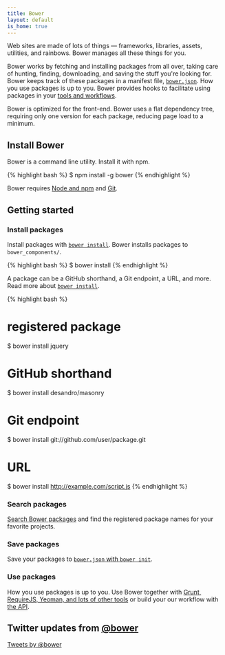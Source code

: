 ```yaml
---
title: Bower
layout: default
is_home: true
---
```


<p class="lead">Web sites are made of lots of things &mdash; frameworks, libraries, assets, utilities, and rainbows. Bower manages all these things for you.</p>

Bower works by fetching and installing packages from all over, taking care of hunting, finding, downloading, and saving the stuff you're looking for. Bower keeps track of these packages in a manifest file, [`bower.json`](/docs/creating-packages/#bowerjson). How you use packages is up to you. Bower provides hooks to facilitate using packages in your [tools and workflows](/docs/tools).

Bower is optimized for the front-end. Bower uses a flat dependency tree, requiring only one version for each package, reducing page load to a minimum.

## Install Bower

Bower is a command line utility. Install it with npm.

{% highlight bash %}
$ npm install -g bower
{% endhighlight %}

Bower requires [Node and npm](http://nodejs.org/) and [Git](http://git-scm.org).

## Getting started

### Install packages

Install packages with [`bower install`](/docs/api#install). Bower installs packages to `bower_components/`.

{% highlight bash %}
$ bower install <package>
{% endhighlight %}

A package can be a GitHub shorthand, a Git endpoint, a URL, and more. Read more about [`bower install`](/docs/api/#install).

{% highlight bash %}
# registered package
$ bower install jquery
# GitHub shorthand
$ bower install desandro/masonry
# Git endpoint
$ bower install git://github.com/user/package.git
# URL
$ bower install http://example.com/script.js
{% endhighlight %}

### Search packages

[Search Bower packages](http://bower.io/search) and find the registered package names for your favorite projects.

### Save packages

Save your packages to [`bower.json` with `bower init`](/docs/creating-packages/#bowerjson).

### Use packages

How you use packages is up to you. Use Bower together with [Grunt, RequireJS, Yeoman, and lots of other tools](/docs/tools/) or build your our workflow with [the API](/docs/api/).

## Twitter updates from [@bower](https://twitter.com/bower)

<a class="twitter-timeline" href="https://twitter.com/bower" data-widget-id="480377291369754625">Tweets by @bower</a>
<script>!function(d,s,id){var js,fjs=d.getElementsByTagName(s)[0],p=/^http:/.test(d.location)?'http':'https';if(!d.getElementById(id)){js=d.createElement(s);js.id=id;js.src=p+"://platform.twitter.com/widgets.js";fjs.parentNode.insertBefore(js,fjs);}}(document,"script","twitter-wjs");</script>

